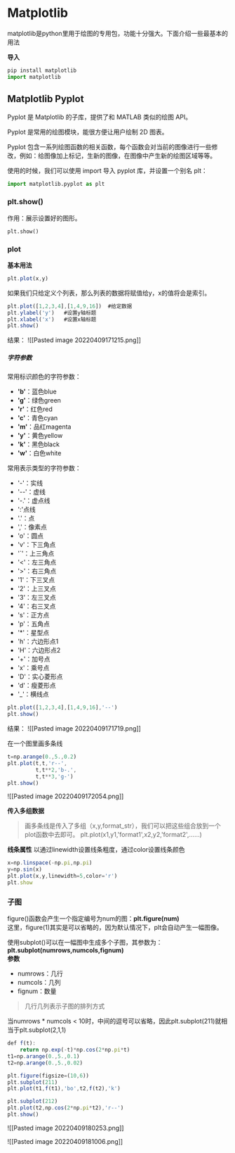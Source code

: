# Matplotlib

matplotlib是python里用于绘图的专用包，功能十分强大。下面介绍一些最基本的用法

**导入**
```js
pip install matplotlib
import matplotlib
```

## Matplotlib Pyplot
Pyplot 是 Matplotlib 的子库，提供了和 MATLAB 类似的绘图 API。

Pyplot 是常用的绘图模块，能很方便让用户绘制 2D 图表。

Pyplot 包含一系列绘图函数的相关函数，每个函数会对当前的图像进行一些修改，例如：给图像加上标记，生新的图像，在图像中产生新的绘图区域等等。

使用的时候，我们可以使用 import 导入 pyplot 库，并设置一个别名 plt：
```python
import matplotlib.pyplot as plt
```

### plt.show()
作用：展示设置好的图形。
```
plt.show()
```
### plot

**基本用法**
```js
plt.plot(x,y)
```
如果我们只给定义个列表，那么列表的数据将赋值给y，x的值将会是索引。
```js
plt.plot([1,2,3,4],[1,4,9,16])  #给定数据
plt.ylabel('y')   #设置y轴标题
plt.xlabel('x')   #设置x轴标题
plt.show()
```
结果：
![[Pasted image 20220409171215.png]]


##### 字符参数

常用标识颜色的字符参数：  
- **'b'**：蓝色blue  
- **'g'**：绿色green  
- **'r'**：红色red  
- **'c'**：青色cyan  
- **'m'**：品红magenta  
- **'y'**：黄色yellow  
- **'k'**：黑色black  
- **'w'**：白色white

常用表示类型的字符参数：  
- '-'：实线  
- '--'：虚线  
- '-.'：虚点线  
- ':'点线  
- '.'：点  
- ','：像素点  
- 'o'：圆点  
- 'v'：下三角点  
- '`'：上三角点  
- '<'：左三角点  
- '>'：右三角点  
- '1'：下三叉点  
- '2'：上三叉点  
- '3'：左三叉点  
- '4'：右三叉点  
- 's'：正方点  
- 'p'：五角点  
- '*'：星型点  
- 'h'：六边形点1  
- 'H'：六边形点2  
- '+'：加号点  
- 'x'：乘号点  
- 'D'：实心菱形点  
- 'd'：瘦菱形点  
- '_'：横线点


```js
plt.plot([1,2,3,4],[1,4,9,16],'--')
plt.show()
```
结果：
![[Pasted image 20220409171719.png]]

在一个图里画多条线
```js
t=np.arange(0.,5.,0.2)
plt.plot(t,t,'r--',
         t,t**2,'b-.',
         t,t**3,'g-')
plt.show()
```
![[Pasted image 20220409172054.png]]

**传入多组数据**

>画多条线是传入了多组（x,y,format_str），我们可以把这些组合放到一个plot函数中去即可。  plt.plot(x1,y1,'format1',x2,y2,'format2',......)

**线条属性**
以通过linewidth设置线条粗度，通过color设置线条颜色
```js
x=np.linspace(-np.pi,np.pi)
y=np.sin(x)
plt.plot(x,y,linewidth=5,color='r')
plt.show
```

### 子图
figure()函数会产生一个指定编号为num的图：**plt.figure(num)**  
这里，figure(1)其实是可以省略的，因为默认情况下，plt会自动产生一幅图像。  
  
使用subplot()可以在一幅图中生成多个子图，其参数为：**plt.subplot(numrows,numcols,fignum)**  
**参数**
- numrows：几行
- numcols：几列
- fignum：数量
>几行几列表示子图的排列方式

当numrows * numcols < 10时，中间的逗号可以省略，因此plt.subplot(211)就相当于plt.subplot(2,1,1)
```js
def f(t):
    return np.exp(-t)*np.cos(2*np.pi*t)
t1=np.arange(0.,5.,0.1)
t2=np.arange(0.,5.,0.02)

plt.figure(figsize=(10,6))
plt.subplot(211)
plt.plot(t1,f(t1),'bo',t2,f(t2),'k')

plt.subplot(212)
plt.plot(t2,np.cos(2*np.pi*t2),'r--')
plt.show()
```
![[Pasted image 20220409180253.png]]

![[Pasted image 20220409181006.png]]
